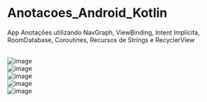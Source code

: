 # Anotacoes_Android_Kotlin
App Anotações utilizando NavGraph, ViewBinding, Intent Implícita, RoomDatabase, Coroutines, Recursos de Strings e RecyclerView<br><br>

![image](https://user-images.githubusercontent.com/63150786/174886450-80b4340b-2e14-4d85-a0e0-0d951d35f25c.png)<br>
![image](https://user-images.githubusercontent.com/63150786/174886517-7a4d3928-a96a-4709-bd5e-aa9f67a42b6b.png)<br>
![image](https://user-images.githubusercontent.com/63150786/174886571-4a155c9d-8e8f-4079-b4df-e6f2cb037bee.png)<br>
![image](https://user-images.githubusercontent.com/63150786/174886627-7258fe3f-bb47-4bb6-8e97-881e2bb07e8d.png)<br>
![image](https://user-images.githubusercontent.com/63150786/174886682-25d0484e-a0f3-40a5-9c32-38e6ad77c3da.png)






